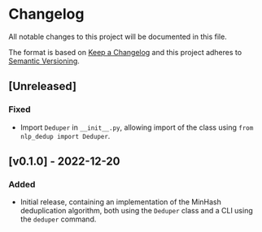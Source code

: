 # Changelog

All notable changes to this project will be documented in this file.

The format is based on [Keep a Changelog](http://keepachangelog.com/en/1.0.0/) and this
project adheres to [Semantic Versioning](http://semver.org/spec/v2.0.0.html).


## [Unreleased]
### Fixed
- Import `Deduper` in `__init__.py`, allowing import of the class using
  `from nlp_dedup import Deduper`.


## [v0.1.0] - 2022-12-20
### Added
- Initial release, containing an implementation of the MinHash deduplication algorithm,
  both using the `Deduper` class and a CLI using the `deduper` command.
